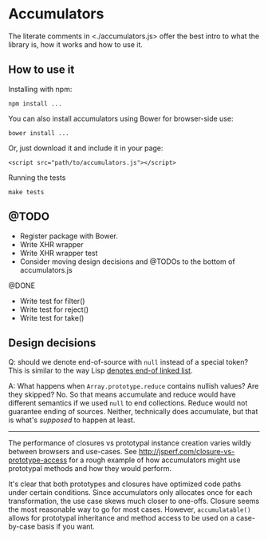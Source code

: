 Accumulators
============

The literate comments in <./accumulators.js> offer the best intro to what
the library is, how it works and how to use it.


How to use it
-------------

Installing with npm:

    npm install ...

You can also install accumulators using Bower for browser-side use:

    bower install ...

Or, just download it and include it in your page:

    <script src="path/to/accumulators.js"></script>

Running the tests

    make tests


@TODO
-----

* Register package with Bower.
* Write XHR wrapper
* Write XHR wrapper test
* Consider moving design decisions and @TODOs to the bottom of accumulators.js

@DONE

* Write test for filter()
* Write test for reject()
* Write test for take()


Design decisions
----------------

Q: should we denote end-of-source with `null` instead of a special token?
This is similar to the way Lisp [denotes end-of linked list][eol].

[eol]: http://stackoverflow.com/a/19229532

A: What happens when `Array.prototype.reduce` contains nullish values? Are they
skipped? No. So that means accumulate and reduce would have different semantics
if we used `null` to end collections. Reduce would not guarantee ending of
sources. Neither, technically does accumulate, but that is what's _supposed_
to happen at least.

---

The performance of closures vs prototypal instance creation varies wildly
between browsers and use-cases. See
<http://jsperf.com/closure-vs-prototype-access> for a rough example of how
accumulators might use prototypal methods and how they would perform.

It's clear that both prototypes and closures have optimized code paths under
certain conditions. Since accumulators only allocates once for each
transformation, the use case skews much closer to one-offs. Closure seems the
most reasonable way to go for most cases. However, `accumulatable()` allows for
prototypal inheritance and method access to be used on a case-by-case basis if
you want.

